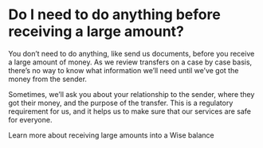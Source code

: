 # Do I need to do anything before receiving a large amount?

You don’t need to do anything, like send us documents, before you receive a large amount of money. As we review transfers on a case by case basis, there’s no way to know what information we’ll need until we’ve got the money from the sender. 

Sometimes, we’ll ask you about your relationship to the sender, where they got their money, and the purpose of the transfer. This is a regulatory requirement for us, and it helps us to make sure that our services are safe for everyone.

Learn more about receiving large amounts into a Wise balance